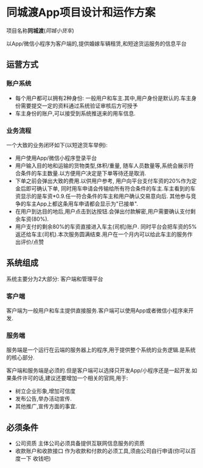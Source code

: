 # 同城渡App项目设计和运作方案

项目名称**同城渡**(*同城小货车*)

以App/微信小程序为客户端的,提供婚嫁车辆租赁,和短途货运服务的信息平台

## 运营方式

### 账户系统

* 每个用户都可以拥有2种身份: 一般用户和车主.其中,用户身份是默认的.车主身份需要提交一定的资料通过系统验证审核后方可授予
* 车主身份的账户,可以接受到系统推送来的用车信息.

### 业务流程

一个大致的业务闭环如下(以短途货车举例):

* 用户使用App/微信小程序登录平台
* 用户输入目的地和运输的货物类型,体积/重量, 随车人员数量等,系统会展示符合条件的车主数量.以方便用户决定是下单等待还是取消.
* 下单之前会弹出大致的费用.以供用户参考, 用户向平台支付车资的20%作为定金后即可确认下单, 同时用车申请会传输给所有符合条件的车主.车主看到的车资显示的是车资*0.9.任一符合条件的车主和用户确认交易意向后. 其他参与竞争的车主App上都这条用车申请都会显示为"已接单".
* 在用户到达目的地后,用户点击到达按钮.会弹出付款解密,用户需要确认支付剩余车资(80%).
* 用户支付的剩余80%的车资直接进入车主(司机)账户. 同时平台会把车资的5%返还给车主(司机).本次服务圆满结束.用户在一个月内可以给此车主的服务作出评价/点赞


## 系统组成

系统主要分为2大部分: 客户端和管理平台

### 客户端

客户端为一般用户和车主提供直接服务.客户端可以使用App或者微信小程序来开发.

### 服务端

服务端是一个运行在云端的服务器上的程序,用于提供整个系统的业务逻辑.是系统的核心部分.

客户端和服务端是必须的.但是客户端可以选择只开发App/小程序还是一起开发.如果条件许可的话,建议还要增加一个相关的官网,用于:

* 树立企业形象,增加可信度
* 发布公告,举办活动宣传.
* 其他推广,宣传方面的事宜.

## 必须条件

* 公司资质 主体公司必须具备提供互联网信息服务的资质
* 收款账户和收款接口   作为收款和付款的必须工具,须由公司自行申请(你可以百度一下 收钱吧)